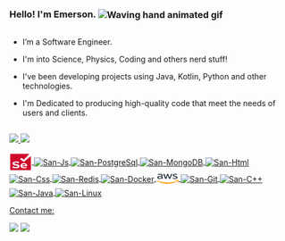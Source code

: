 ### Hello! I'm Emerson. <img src="https://raw.githubusercontent.com/nixin72/nixin72/master/wave.gif" alt="Waving hand animated gif" align="center" height="30" width="30" />
##
 
- I’m a Software Engineer.
 
- I'm into Science, Physics, Coding and others nerd stuff!
 
- I've been developing projects using Java, Kotlin, Python and other technologies.
  
- I'm Dedicated to producing high-quality code that meet the needs of users and clients.
 
##
<div align="flex-start">
<a href="https://github.com/Emersonl33">
<img height="160em" src="https://github-readme-stats.vercel.app/api?username=Emersonl33&show_icons=true&theme=tokyonight&include_all_commits=true&count_private=true"/>
<img height="160em" src="https://github-readme-stats.vercel.app/api/top-langs/?username=Emersonl33&layout=compact&langs_count=7&theme=tokyonight"/>
</div>
<div style="display: inline_block"><br>
<img align="center" alt="San-Js" height="30" width="40" 
src = "https://github.com/devicons/devicon/blob/master/icons/selenium/selenium-original.svg">
<img align="center" alt="San-Js" height="30" width="40" src="https://cdn.jsdelivr.net/gh/devicons/devicon/icons/javascript/javascript-plain.svg">
<img align="center" alt="San-PostgreSql" height="30" width="40" src="https://cdn.jsdelivr.net/gh/devicons/devicon/icons/postgresql/postgresql-original.svg">
<img align="center" alt="San-MongoDB" height="30" width="40" src="https://cdn.jsdelivr.net/gh/devicons/devicon/icons/mongodb/mongodb-original.svg">
<img align="center" alt="San-Html" height="30" width="40" src="https://cdn.jsdelivr.net/gh/devicons/devicon/icons/html5/html5-original.svg" />
<img align="center" alt="San-Css" height="30" width="40" src="https://cdn.jsdelivr.net/gh/devicons/devicon/icons/css3/css3-original.svg" />
<img align="center" alt="San-Redis" height="30" width="40" src="https://cdn.jsdelivr.net/gh/devicons/devicon/icons/redis/redis-original.svg" />
<img align="center" alt="San-Docker" height="30" width="40" src="https://cdn.jsdelivr.net/gh/devicons/devicon/icons/docker/docker-original.svg" />
<img align="center" alt="San-Aws" height="30" width="40" src="https://github.com/devicons/devicon/blob/master/icons/amazonwebservices/amazonwebservices-original-wordmark.svg" />
<img align="center" alt="San-Git" height="30" width="40" src="https://cdn.jsdelivr.net/gh/devicons/devicon/icons/git/git-original.svg" />
<img align="center" alt="San-C++" height="30" width="40" src="https://cdn.jsdelivr.net/gh/devicons/devicon/icons/cplusplus/cplusplus-original.svg" />
<img align="center" alt="San-Java" height="30" width="40" src="https://cdn.jsdelivr.net/gh/devicons/devicon/icons/java/java-original.svg" />
<img align="center" alt="San-Linux" height="30" width="40" src="https://cdn.jsdelivr.net/gh/devicons/devicon/icons/linux/linux-original.svg" />
 
          
</div> 
<p>Contact me:</p>
<div> 
<a href = "mailto:emersonl33@hotmail.com"><img src="https://img.shields.io/badge/Gmail-D14836?style=for-the-badge&logo=gmail&logoColor=white" target="_blank"></a>
<a href="www.linkedin.com/in/EmersonGomesl33" target="_blank"><img src="https://img.shields.io/badge/-LinkedIn-%230077B5?style=for-the-badge&logo=linkedin&logoColor=white" target="_blank"></a> 
</div>
